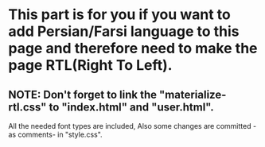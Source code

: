 # This part is for you if you want to add Persian/Farsi language to this page and therefore need to make the page RTL(Right To Left).
## NOTE: Don't forget to link the "materialize-rtl.css" to "index.html" and "user.html".     
All the needed font types are included, Also some changes are committed -as comments- in "style.css".
